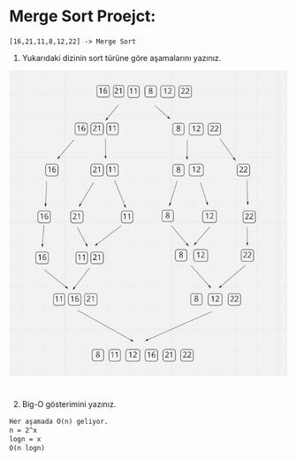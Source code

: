# Merge Sort Proejct:

`[16,21,11,8,12,22] -> Merge Sort`

1. Yukarıdaki dizinin sort türüne göre aşamalarını yazınız.

![test](img/merge-sort.png)

#

2. Big-O gösterimini yazınız.

```
Her aşamada O(n) geliyor.
n = 2^x
logn = x
O(n logn)
```
